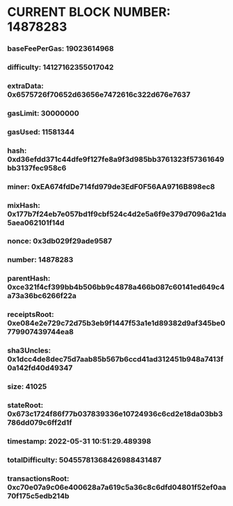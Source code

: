 # CURRENT BLOCK NUMBER: 14878283

### baseFeePerGas: 19023614968
### difficulty: 14127162355017042
### extraData: 0x6575726f70652d63656e7472616c322d676e7637
### gasLimit: 30000000
### gasUsed: 11581344
### hash: 0xd36efdd371c44dfe9f127fe8a9f3d985bb3761323f57361649bb3137fec958c6
### miner: 0xEA674fdDe714fd979de3EdF0F56AA9716B898ec8
### mixHash: 0x177b7f24eb7e057bd1f9cbf524c4d2e5a6f9e379d7096a21da5aea062101f14d
### nonce: 0x3db029f29ade9587
### number: 14878283
### parentHash: 0xce321f4cf399bb4b506bb9c4878a466b087c60141ed649c4a73a36bc6266f22a
### receiptsRoot: 0xe084e2e729c72d75b3eb9f1447f53a1e1d89382d9af345be0779907439744ea8
### sha3Uncles: 0x1dcc4de8dec75d7aab85b567b6ccd41ad312451b948a7413f0a142fd40d49347
### size: 41025
### stateRoot: 0x673c1724f86f77b037839336e10724936c6cd2e18da03bb3786dd079c6ff2d1f
### timestamp: 2022-05-31 10:51:29.489398
### totalDifficulty: 50455781368426988431487
### transactionsRoot: 0xc70e07a9c06e400628a7a619c5a36c8c6dfd04801f52ef0aa70f175c5edb214b
